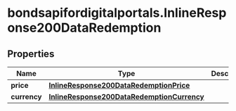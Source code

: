 # bondsapifordigitalportals.InlineResponse200DataRedemption

## Properties

Name | Type | Description | Notes
------------ | ------------- | ------------- | -------------
**price** | [**InlineResponse200DataRedemptionPrice**](InlineResponse200DataRedemptionPrice.md) |  | [optional] 
**currency** | [**InlineResponse200DataRedemptionCurrency**](InlineResponse200DataRedemptionCurrency.md) |  | [optional] 


